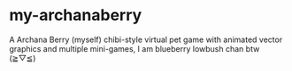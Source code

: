 # my-archanaberry
A Archana Berry (myself) chibi-style virtual pet game with animated vector graphics and multiple mini-games, I am blueberry lowbush chan btw (⁠≧⁠▽⁠≦⁠)
